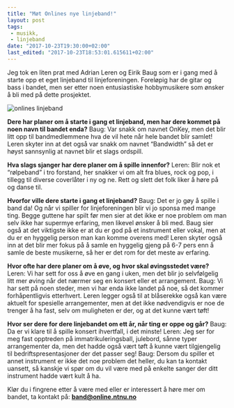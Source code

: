 ```yaml
---
title: "Møt Onlines nye linjeband!"
layout: post
tags: 
 - musikk,
 - linjeband
date: "2017-10-23T19:30:00+02:00"
last_edited: "2017-10-23T18:53:01.615611+02:00"
---
```

Jeg tok en liten prat med Adrian Leren og Eirik Baug som er i gang med å starte opp et eget linjeband til linjeforeningen. Foreløpig har de gitar og bass i bandet, men ser etter noen entusiastiske hobbymusikere som ønsker å bli med på dette prosjektet.

![onlines linjeband](https://online.ntnu.no/media/images/responsive/f5b83208-3cea-4e22-baaa-e0c4c439cd1a.jpeg)

**Dere har planer om å starte i gang et linjeband, men har dere kommet på noen navn til bandet enda?**
Baug: Var snakk om navnet OnKey, men det blir litt opp til bandmedlemmene hva de vil hete når hele bandet blir samlet! Leren skyter inn at det også var snakk om navnet “Bandwidth” så det er høyst sannsynlig at navnet blir et slags ordspill.

**Hva slags sjanger har dere planer om å spille innenfor?**
Leren: Blir nok et “rølpeband” i tro forstand, her snakker vi om alt fra blues, rock og pop, i tillegg til diverse coverlåter i ny og ne. Rett og slett det folk liker å høre på og danse til.

**Hvorfor ville dere starte i gang et linjeband?**
Baug: Det er jo gøy å spille i band da! Og når vi spiller for linjeforeningen blir vi jo sponsa med mange ting.
Begge guttene har spilt før men sier at det ikke er noe problem om man selv ikke har supermye erfaring, men likevel ønsker å bli med. Baug sier også at det viktigste ikke er at du er god på et instrument eller vokal, men at du er en hyggelig person man kan komme overens med! Leren skyter også inn at det blir mer fokus på å samle en hyggelig gjeng på 6-7 pers enn å samle de beste musikerne, så her er det rom for det meste av erfaring.

**Hvor ofte har dere planer om å øve, og hvor skal øvingsstedet være?**
Leren: Vi har sett for oss å øve en gang i uken, men det blir jo selvfølgelig litt mer øving når det nærmer seg en konsert eller et arrangement. Baug: Vi har sett på noen steder, men vi har enda ikke landet på noe, så det kommer forhåpentligvis etterhvert.
Leren legger også til at blåserekke også kan være aktuelt for spesielle arrangementer, men at det ikke nødvendigvis er noe de trenger å ha fast, selv om muligheten er der, og at det kunne vært tøft!

**Hvor ser dere for dere linjebandet om ett år, når ting er oppe og går?**
Baug: Da er vi klare til å spille konsert ihvertfall, i det minste! Leren: Jeg ser for meg fast opptreden på immatrikuleringsball, julebord, sånne typer arrangementer da, men det hadde også vært tøft å kunne vært tilgjengelig til bedriftspresentasjoner der det passer seg! Baug: Dersom du spiller et annet instrument er ikke det noe problem det heller, du kan ta kontakt uansett, så kanskje vi spør om du vil være med på enkelte sanger der ditt instrument hadde vært kult å ha.

Klør du i fingrene etter å være med eller er interessert å høre mer om bandet, ta kontakt på:  **band@online.ntnu.no**